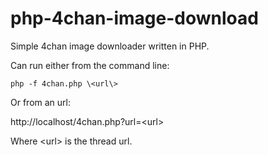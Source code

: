 php-4chan-image-download
========================

Simple 4chan image downloader written in PHP.

Can run either from the command line:

`php -f 4chan.php \<url\>`


Or from an url:

http://localhost/4chan.php?url=\<url\>

Where \<url\> is the thread url.
